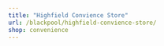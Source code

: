 ```yaml
---
title: "Highfield Convience Store"
url: /blackpool/highfield-convience-store/
shop: convenience
---
```

